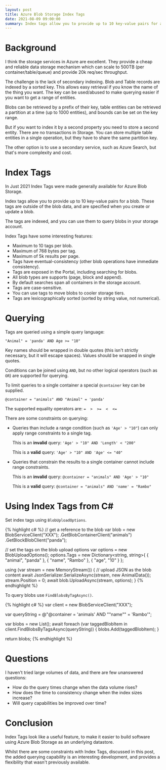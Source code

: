 ```yaml
---
layout: post
title: Azure Blob Storage Index Tags
date: 2021-08-09 09:00:00
summary: Index tags allow you to provide up to 10 key-value pairs for a blob. The tags are indexed, and you can use them to query blobs in your storage account.
---
```


# Background

I think the storage services in Azure are excellent. They provide a cheap and reliable data
storage mechanism which can scale to 500TB (per container/table/queue) and provide 20k req/sec
throughput.

The challenge is the lack of secondary indexing. Blob and Table records are indexed by a sorted key.
This allows easy retrieval if you know the name of the thing you want. The key can be
used/abused to make querying easier if you want to get a range of entities.

Blobs can be retrieved by a prefix of their key, table entities
can be retrieved a partition at a time (up to 1000 entities), and bounds can be set on the key range.

But if you want to index it by a second property you need to store a second entity. There are no transactions in Storage. You can store multiple table entities in a single operation,
but they have to share the same partition key.

The other option is to use a secondary service, such as Azure Search, but that's more complexity
and cost.

# Index Tags

In Just 2021 Index Tags were made generally available for Azure Blob Storage.

Index tags allow you to provide up to 10 key-value pairs for a blob. These tags
are outside of the blob data, and are specified when you create or update a blob.

The tags are indexed, and you can use them to query blobs in your storage account.

Index Tags have some interesting features:

* Maximum to 10 tags per blob.
* Maximum of 768 bytes per tag.
* Maximum of 5k results per page.
* Tags have eventual-consistency (other blob operations have immediate consistency).
* Tags are exposed in the Portal, including searching for blobs.
* All blob types are supports (page, block and append).
* By default searches span all containers in the storage account.
* Tags are case-sensitive.
* You can use tags to move blobs to cooler storage tiers.
* Tags are lexicographically sorted (sorted by string value, not numerical).

# Querying

Tags are queried using a simple query language:

`"Animal" = 'panda' AND Age >= "10"`

Key names should be wrapped in double quotes (this isn't strictly necessary, but it will escape spaces).
Values should be wrapped in single quotes.

Conditions can be joined using `AND`, but no other logical operators (such as `OR`) are supported for querying.

To limit queries to a single container a special `@container` key can be supplied.

`@container = "animals" AND "Animal" = 'panda'`

The supported equality operators are: `=  >  >=  <  <=`


There are some constraints on querying:

* Queries than include a range condition (such as `'Age' > "10"`) can
  only apply range constraints to a single tag.

  This is an __invalid__ query: `'Age' > "10" AND 'Length' < "200"`

  This is a __valid__ query:  `'Age' > "10" AND 'Age' <= "40"`

* Queries that constrain the results to a single container cannot include
  range constraints.

  This is an __invalid__ query: `@container = "animals" AND 'Age' > "10"`

  This is a __valid__ query:  `@container = "animals" AND 'name' = "Rambo"`

# Using Index Tags from C#

Set index tags using `BlobUploadOptions`.

{% highlight c# %}
// get a reference to the blob
var blob = new BlobServiceClient("XXX");
  .GetBlobContainerClient("animals")
  .GetBlockBlobClient("panda");

// set the tags on the blob upload options
var options = new BlobUploadOptions();
options.Tags = new Dictionary<string, string>{
  { "animal", "panda" },
  { "name", "Rambo" },
  { "age", "10" }
};

using (var stream = new MemoryStream())
{
  // upload JSON as the blob content
  await JsonSerializer.SerializeAsync(stream, new AnimalData());
  stream.Position = 0;
  await blob.UploadAsync(stream, options);
}
{% endhighlight %}

To query blobs use `FindBlobsByTagAsync()`.

{% highlight c# %}
var client = new BlobServiceClient("XXX");

var queryString = @"@container = 'animals' AND ""name"" = 'Rambo'";

var blobs = new List<TaggedBlobItem>();
await foreach (var taggedBlobItem in client.FindBlobsByTagsAsync(queryString))
{
  blobs.Add(taggedBlobItem);
}

return blobs;
{% endhighlight %}

# Questions

I haven't tried large volumes of data, and there are few unanswered questions:

* How do the query times change when the data volume rises?
* How does the time to consistency change when the index sizes increase?
* Will query capabilities be improved over time?

# Conclusion

Index Tags look like a useful feature, to make it easier to build software using
Azure Blob Storage as an underlying datastore.

Whilst there are some constraints
with Index Tags, discussed in this post, the added querying capability is
an interesting development, and provides
a flexibility that wasn't previously available.